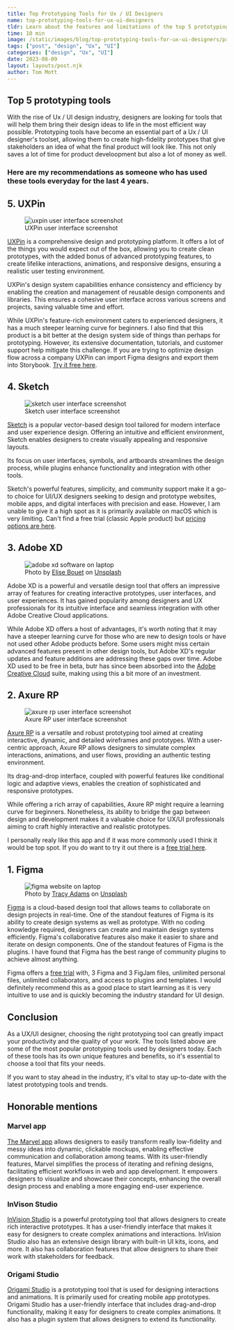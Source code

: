 ```yaml
---
title: Top Prototyping Tools for Ux / UI Designers
name: top-prototyping-tools-for-ux-ui-designers
tldr: Learn about the features and limitations of the top 5 prototyping tools for UX/UI designers to create low and high-fidelity prototypes.
time: 10 min
image: /static/images/blog/top-prototyping-tools-for-ux-ui-designers/prototyping.jpg
tags: ["post", "design", "Ux", "UI"]
categories: ["design", "Ux", "UI"]
date: 2023-08-09
layout: layouts/post.njk
author: Tom Mott
---
```


## Top 5 prototyping tools

With the rise of Ux / UI design industry, designers are looking for tools that will help them bring their design ideas to life in the most efficient way possible. Prototyping tools have become an essential part of a Ux / UI designer's toolset, allowing them to create high-fidelity prototypes that give stakeholders an idea of what the final product will look like. This not only saves a lot of time for product develoopment but also a lot of money as well.

### Here are my recommendations as someone who has used these tools everyday for the last 4 years.

## 5. UXPin

<figure>
	<img class="case-img" src="/static/images/blog/top-prototyping-tools-for-ux-ui-designers/uxpin.jpg" alt="uxpin user interface screenshot">
	<figcaption>UXPin user interface screenshot</figcaption>
</figure>

[UXPin](https://www.uxpin.com/) is a comprehensive design and prototyping platform. It offers a lot of the things you would expect out of the box, allowing you to create clean prototypes, with the added bonus of advanced prototyping features, to create lifelike interactions, animations, and responsive designs, ensuring a realistic user testing environment.

UXPin's design system capabilities enhance consistency and efficiency by enabling the creation and management of reusable design components and libraries. This ensures a cohesive user interface across various screens and projects, saving valuable time and effort.

While UXPin's feature-rich environment caters to experienced designers, it has a much steeper learning curve for beginners. I also find that this product is a bit better at the design system side of things than perhaps for prototyping. However, its extensive documentation, tutorials, and customer support help mitigate this challenge. If you are trying to optimize design flow across a company UXPin can import Figma designs and export them into Storybook. [Try it free here](https://www.uxpin.com/sign-up).

## 4. Sketch

<figure>
	<img class="case-img" src="/static/images/blog/top-prototyping-tools-for-ux-ui-designers/sketch.jpg" alt="sketch user interface screenshot">
	<figcaption>Sketch user interface screenshot</figcaption>
</figure>

[Sketch](https://www.sketch.com/) is a popular vector-based design tool tailored for modern interface and user experience design. Offering an intuitive and efficient environment, Sketch enables designers to create visually appealing and responsive layouts.

Its focus on user interfaces, symbols, and artboards streamlines the design process, while plugins enhance functionality and integration with other tools.

Sketch's powerful features, simplicity, and community support make it a go-to choice for UI/UX designers seeking to design and prototype websites, mobile apps, and digital interfaces with precision and ease. However, I am unable to give it a high spot as it is primarily available on macOS which is very limiting. Can't find a free trial (classic Apple product) but [pricing options are here](https://www.sketch.com/pricing/).

## 3. Adobe XD

<figure>
	<img class="case-img" src="/static/images/blog/top-prototyping-tools-for-ux-ui-designers/xd.jpg" alt="adobe xd software on laptop">
	<figcaption>Photo by <a href="https://unsplash.com/@elisebouet?utm_source=unsplash&utm_medium=referral&utm_content=creditCopyText">Elise Bouet</a> on <a href="https://unsplash.com/photos/HeuT_HhBdB8?utm_source=unsplash&utm_medium=referral&utm_content=creditCopyText">Unsplash</a>
  </figcaption>
</figure>

Adobe XD is a powerful and versatile design tool that offers an impressive array of features for creating interactive prototypes, user interfaces, and user experiences. It has gained popularity among designers and UX professionals for its intuitive interface and seamless integration with other Adobe Creative Cloud applications.

While Adobe XD offers a host of advantages, it's worth noting that it may have a steeper learning curve for those who are new to design tools or have not used other Adobe products before. Some users might miss certain advanced features present in other design tools, but Adobe XD's regular updates and feature additions are addressing these gaps over time. Adobe XD used to be free in beta, butr has since been absorbed into the [Adobe Creative Cloud](https://www.adobe.com/uk/creativecloud.html) suite, making using this a bit more of an investment.

## 2. Axure RP

<figure>
	<img class="case-img" src="/static/images/blog/top-prototyping-tools-for-ux-ui-designers/rp.jpg" alt="axure rp user interface screenshot">
	<figcaption>Axure RP user interface screenshot</figcaption>
</figure>

[Axure RP](https://www.axure.com/) is a versatile and robust prototyping tool aimed at creating interactive, dynamic, and detailed wireframes and prototypes. With a user-centric approach, Axure RP allows designers to simulate complex interactions, animations, and user flows, providing an authentic testing environment.

Its drag-and-drop interface, coupled with powerful features like conditional logic and adaptive views, enables the creation of sophisticated and responsive prototypes.

While offering a rich array of capabilities, Axure RP might require a learning curve for beginners. Nonetheless, its ability to bridge the gap between design and development makes it a valuable choice for UX/UI professionals aiming to craft highly interactive and realistic prototypes.

I personally realy like this app and if it was more commonly used I think it would be top spot. If you do want to try it out there is a [free trial here](https://www.axure.com/download).

## 1. Figma

<figure>
	<img class="case-img" src="/static/images/blog/top-prototyping-tools-for-ux-ui-designers/figma.jpg" alt="figma website on laptop">
	<figcaption>Photo by <a href="https://unsplash.com/@tracycodes?utm_source=unsplash&utm_medium=referral&utm_content=creditCopyText">Tracy Adams</a> on <a href="https://unsplash.com/photos/rA5MU4pXnWE?utm_source=unsplash&utm_medium=referral&utm_content=creditCopyText">Unsplash</a>
  </figcaption>
</figure>

[Figma](https://www.figma.com/) is a cloud-based design tool that allows teams to collaborate on design projects in real-time. One of the standout features of Figma is its ability to create design systems as well as prototype. With no coding knowledge required, designers can create and maintain design systems efficiently. Figma's collaborative features also make it easier to share and iterate on design components. One of the standout features of Figma is the plugins. I have found that Figma has the best range of community plugins to achieve almost anything.

Figma offers a [free trial](https://www.figma.com/pricing/) with, 3 Figma and 3 FigJam files, unlimited personal files, unlimited collaborators, and access to plugins and templates. I would definitely recommend this as a good place to start learning as it is very intuitive to use and is quickly becoming the industry standard for UI design.

## Conclusion

As a UX/UI designer, choosing the right prototyping tool can greatly impact your productivity and the quality of your work. The tools listed above are some of the most popular prototyping tools used by designers today. Each of these tools has its own unique features and benefits, so it's essential to choose a tool that fits your needs.

If you want to stay ahead in the industry, it's vital to stay up-to-date with the latest prototyping tools and trends.

## Honorable mentions

### Marvel app

[The Marvel app](https://marvelapp.com/) allows designers to easily transform really low-fidelity and messy ideas into dynamic, clickable mockups, enabling effective communication and collaboration among teams. With its user-friendly features, Marvel simplifies the process of iterating and refining designs, facilitating efficient workflows in web and app development. It empowers designers to visualize and showcase their concepts, enhancing the overall design process and enabling a more engaging end-user experience.

### InVison Studio

[InVision Studio](https://www.invisionapp.com/) is a powerful prototyping tool that allows designers to create rich interactive prototypes. It has a user-friendly interface that makes it easy for designers to create complex animations and interactions. InVision Studio also has an extensive design library with built-in UI kits, icons, and more. It also has collaboration features that allow designers to share their work with stakeholders for feedback.

### Origami Studio

[Origami Studio](https://origami.design/) is a prototyping tool that is used for designing interactions and animations. It is primarily used for creating mobile app prototypes. Origami Studio has a user-friendly interface that includes drag-and-drop functionality, making it easy for designers to create complex animations. It also has a plugin system that allows designers to extend its functionality.
